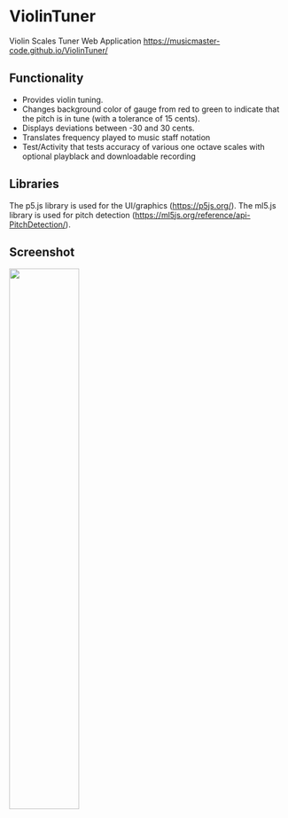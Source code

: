 # ViolinTuner
Violin Scales Tuner Web Application 
https://musicmaster-code.github.io/ViolinTuner/

## Functionality

* Provides violin tuning.
* Changes background color of gauge from red to green to indicate that the pitch is in tune (with a tolerance of 15 cents).
* Displays deviations between -30 and 30 cents.
* Translates frequency played to music staff notation
* Test/Activity that tests accuracy of various one octave scales with optional playblack and downloadable recording

## Libraries

The p5.js library is used for the UI/graphics (https://p5js.org/).
The ml5.js library is used for pitch detection (https://ml5js.org/reference/api-PitchDetection/).

## Screenshot

<img src="https://i.ibb.co/JH25DWF/WebApp.png" width="50%">

